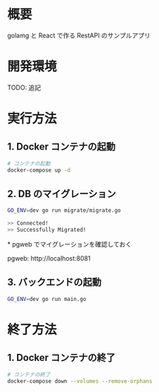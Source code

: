 # 概要

golamg と React で作る RestAPI のサンプルアプリ

# 開発環境

TODO: 追記

# 実行方法

## 1. Docker コンテナの起動

```bash
# コンテナの起動
docker-compose up -d
```

## 2. DB のマイグレーション

```bash
GO_ENV=dev go run migrate/migrate.go

>> Connected!
>> Successfully Migrated!
```

\* pgweb でマイグレーションを確認しておく

pgweb: http://localhost:8081

## 3. バックエンドの起動

```bash
GO_ENV=dev go run main.go
```

# 終了方法

## 1. Docker コンテナの終了

```bash
# コンテナの終了
docker-compose down --volumes --remove-orphans
```
